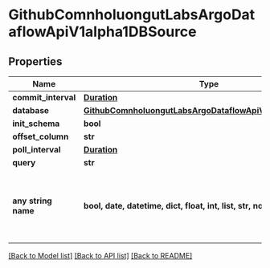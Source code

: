 # GithubComnholuongutLabsArgoDataflowApiV1alpha1DBSource


## Properties
Name | Type | Description | Notes
------------ | ------------- | ------------- | -------------
**commit_interval** | [**Duration**](Duration.md) |  | [optional] 
**database** | [**GithubComnholuongutLabsArgoDataflowApiV1alpha1Database**](GithubComnholuongutLabsArgoDataflowApiV1alpha1Database.md) |  | [optional] 
**init_schema** | **bool** |  | [optional] 
**offset_column** | **str** |  | [optional] 
**poll_interval** | [**Duration**](Duration.md) |  | [optional] 
**query** | **str** |  | [optional] 
**any string name** | **bool, date, datetime, dict, float, int, list, str, none_type** | any string name can be used but the value must be the correct type | [optional]

[[Back to Model list]](../README.md#documentation-for-models) [[Back to API list]](../README.md#documentation-for-api-endpoints) [[Back to README]](../README.md)


